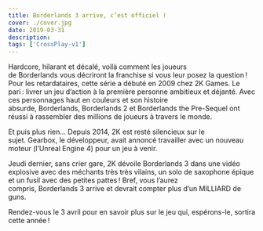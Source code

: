 ```yaml
---
title: Borderlands 3 arrive, c’est officiel !
cover: ./cover.jpg
date: 2019-03-31
description: 
tags: ['CrossPlay-v1']
---
```

Hardcore, hilarant et décalé, voilà comment les joueurs de Borderlands vous décriront la franchise si vous leur posez la question ! Pour les retardataires, cette série a débuté en 2009 chez 2K Games. Le pari : livrer un jeu d’action à la première personne ambitieux et déjanté. Avec ces personnages haut en couleurs et son histoire absurde, Borderlands, Borderlands 2 et Borderlands the Pre-Sequel ont réussi à rassembler des millions de joueurs à travers le monde.

Et puis plus rien… Depuis 2014, 2K est resté silencieux sur le sujet. Gearbox, le développeur, avait annoncé travailler avec un nouveau moteur (l’Unreal Engine 4) pour un jeu à venir.

Jeudi dernier, sans crier gare, 2K dévoile Borderlands 3 dans une vidéo explosive avec des méchants très très vilains, un solo de saxophone épique et un fusil avec des petites pattes ! Bref, vous l’aurez compris, Borderlands 3 arrive et devrait compter plus d’un MILLIARD de guns.

Rendez-vous le 3 avril pour en savoir plus sur le jeu qui, espérons-le, sortira cette année !

